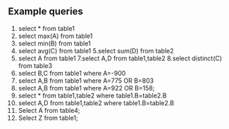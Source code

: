 Example queries
---------------

1. select * from table1
2. select max(A) from table1
3. select min(B) from table1
4. select avg(C) from table1
5.select sum(D) from table2
6. select A from table1
7.select A,D from table1,table2
8.select distinct(C) from table3
9. select B,C from table1 where A=-900
10. select A,B from table1 where A=775 OR B=803
11. select A,B from table1 where A=922 OR B=158;
12. select * from table1,table2 where table1.B=table2.B
13. select A,D from table1,table2 where table1.B=table2.B
14. Select A from table4;
15. Select Z from table1;
